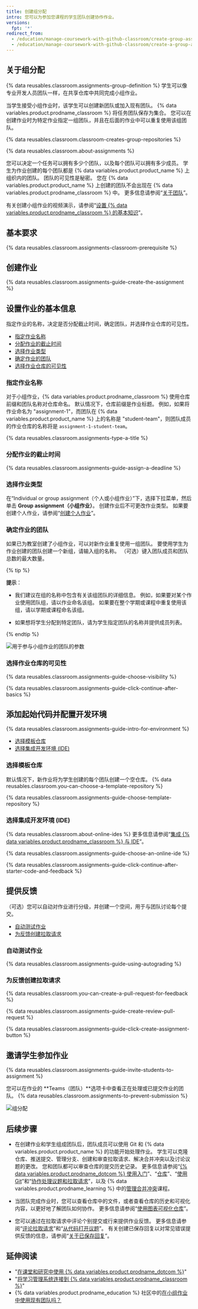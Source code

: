 ```yaml
---
title: 创建组分配
intro: 您可以为参加您课程的学生团队创建协作作业。
versions:
  fpt: '*'
redirect_from:
  - /education/manage-coursework-with-github-classroom/create-group-assignments
  - /education/manage-coursework-with-github-classroom/create-a-group-assignment
---
```


## 关于组分配

{% data reusables.classroom.assignments-group-definition %} 学生可以像专业开发人员团队一样，在共享仓库中共同完成小组作业。

当学生接受小组作业时，该学生可以创建新团队或加入现有团队。 {% data variables.product.prodname_classroom %} 将任务团队保存为集合。 您可以在创建作业时为特定作业指定一组团队，并且在后面的作业中可以重复使用该组团队。

{% data reusables.classroom.classroom-creates-group-repositories %}

{% data reusables.classroom.about-assignments %}

您可以决定一个任务可以拥有多少个团队，以及每个团队可以拥有多少成员。 学生为作业创建的每个团队都是 {% data variables.product.product_name %} 上组织内的团队。 团队的可见性是秘密。 您在 {% data variables.product.product_name %} 上创建的团队不会出现在 {% data variables.product.prodname_classroom %} 中。 更多信息请参阅“[关于团队](/organizations/organizing-members-into-teams/about-teams)”。

有关创建小组作业的视频演示，请参阅“[设置 {% data variables.product.prodname_classroom %} 的基本知识](/education/manage-coursework-with-github-classroom/basics-of-setting-up-github-classroom)”。

## 基本要求

{% data reusables.classroom.assignments-classroom-prerequisite %}

## 创建作业

{% data reusables.classroom.assignments-guide-create-the-assignment %}

## 设置作业的基本信息

指定作业的名称，决定是否分配截止时间，确定团队，并选择作业仓库的可见性。

- [指定作业名称](#naming-an-assignment)
- [分配作业的截止时间](#assigning-a-deadline-for-an-assignment)
- [选择作业类型](#choosing-an-assignment-type)
- [确定作业的团队](#defining-teams-for-an-assignment)
- [选择作业仓库的可见性](#choosing-a-visibility-for-assignment-repositories)

### 指定作业名称

对于小组作业，{% data variables.product.prodname_classroom %} 使用仓库前缀和团队名称对仓库命名。 默认情况下，仓库前缀是作业标题。 例如，如果将作业命名为 "assignment-1"，而团队在 {% data variables.product.product_name %} 上的名称是 "student-team"，则团队成员的作业仓库的名称将是 `assignment-1-student-team`。

{% data reusables.classroom.assignments-type-a-title %}

### 分配作业的截止时间

{% data reusables.classroom.assignments-guide-assign-a-deadline %}

### 选择作业类型

在“Individual or group assignment（个人或小组作业）”下，选择下拉菜单，然后单击 **Group assignment（小组作业）**。 创建作业后不可更改作业类型。 如果要创建个人作业，请参阅“[创建个人作业](/education/manage-coursework-with-github-classroom/create-an-individual-assignment)”。

### 确定作业的团队

如果已为教室创建了小组作业，可以对新作业重复使用一组团队。 要使用学生为作业创建的团队创建一个新组，请输入组的名称。 （可选）键入团队成员和团队总数的最大数量。

{% tip %}

**提示**：

- 我们建议在组的名称中包含有关该组团队的详细信息。 例如，如果要对某个作业使用团队组，请以作业命名该组。 如果要在整个学期或课程中重复使用该组，请以学期或课程命名该组。

- 如果想将学生分配到特定团队，请为学生指定团队的名称并提供成员列表。

{% endtip %}

![用于参与小组作业的团队的参数](/assets/images/help/classroom/assignments-define-teams.png)

### 选择作业仓库的可见性

{% data reusables.classroom.assignments-guide-choose-visibility %}

{% data reusables.classroom.assignments-guide-click-continue-after-basics %}

## 添加起始代码并配置开发环境

{% data reusables.classroom.assignments-guide-intro-for-environment %}

- [选择模板仓库](#choosing-a-template-repository)
- [选择集成开发环境 (IDE)](#choosing-an-integrated-development-environment-ide)

### 选择模板仓库

默认情况下，新作业将为学生创建的每个团队创建一个空仓库。 {% data reusables.classroom.you-can-choose-a-template-repository %}

{% data reusables.classroom.assignments-guide-choose-template-repository %}

### 选择集成开发环境 (IDE)

{% data reusables.classroom.about-online-ides %} 更多信息请参阅“[集成 {% data variables.product.prodname_classroom %} 与 IDE](/education/manage-coursework-with-github-classroom/integrate-github-classroom-with-an-ide)”。

{% data reusables.classroom.assignments-guide-choose-an-online-ide %}

{% data reusables.classroom.assignments-guide-click-continue-after-starter-code-and-feedback %}

## 提供反馈

（可选）您可以自动对作业进行分级，并创建一个空间，用于与团队讨论每个提交。

- [自动测试作业](#testing-assignments-automatically)
- [为反馈创建拉取请求](#creating-a-pull-request-for-feedback)

### 自动测试作业

{% data reusables.classroom.assignments-guide-using-autograding %}

### 为反馈创建拉取请求

{% data reusables.classroom.you-can-create-a-pull-request-for-feedback %}

{% data reusables.classroom.assignments-guide-create-review-pull-request %}

{% data reusables.classroom.assignments-guide-click-create-assignment-button %}

## 邀请学生参加作业

{% data reusables.classroom.assignments-guide-invite-students-to-assignment %}

您可以在作业的 **Teams（团队）**选项卡中查看正在处理或已提交作业的团队。 {% data reusables.classroom.assignments-to-prevent-submission %}

<div class="procedural-image-wrapper">
  <img alt="组分配" class="procedural-image-wrapper" src="/assets/images/help/classroom/assignment-group-hero.png">
</div>

## 后续步骤

- 在创建作业和学生组成团队后，团队成员可以使用 Git 和 {% data variables.product.product_name %} 的功能开始处理作业。 学生可以克隆仓库、推送提交、管理分支、创建和审查拉取请求、解决合并冲突以及讨论议题的更改。 您和团队都可以审查仓库的提交历史记录。 更多信息请参阅“[{% data variables.product.prodname_dotcom %} 使用入门](/github/getting-started-with-github)”、“[仓库](/repositories)”、“[使用 Git](/github/getting-started-with-github/using-git)”和“[协作处理议题和拉取请求](/github/collaborating-with-issues-and-pull-requests)”，以及 {% data variables.product.prodname_learning %} 中的[管理合并冲突](https://lab.github.com/githubtraining/managing-merge-conflicts)课程。

- 当团队完成作业时，您可以查看仓库中的文件，或者查看仓库的历史和可视化内容，以更好地了解团队如何协作。 更多信息请参阅“[使用图表可视化仓库](/github/visualizing-repository-data-with-graphs)”。

- 您可以通过在拉取请求中评论个别提交或行来提供作业反馈。 更多信息请参阅“[评论拉取请求](/github/collaborating-with-issues-and-pull-requests/commenting-on-a-pull-request)”和“[从代码打开议题](/github/managing-your-work-on-github/opening-an-issue-from-code)”。 有关创建已保存回复以对常见错误提供反馈的信息，请参阅“[关于已保存回复](/github/writing-on-github/about-saved-replies)”。

## 延伸阅读

- "[在课堂和研究中使用 {% data variables.product.prodname_dotcom %}](/education/explore-the-benefits-of-teaching-and-learning-with-github-education/use-github-in-your-classroom-and-research)"
- "[将学习管理系统连接到 {% data variables.product.prodname_classroom %}](/education/manage-coursework-with-github-classroom/connect-a-learning-management-system-to-github-classroom)"
- {% data variables.product.prodname_education %} 社区中的[在小组作业中使用现有团队吗？](https://education.github.community/t/using-existing-teams-in-group-assignments/6999)

